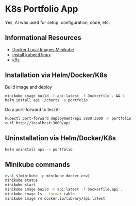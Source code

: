 # K8s Portfolio App

Yes, AI was used for setup, configuration, code, etc.

## Informational Resources
- [Docker Local Images Minikube](https://www.baeldung.com/ops/docker-local-images-minikube)
- [Install kubectl linux](https://kubernetes.io/docs/tasks/tools/install-kubectl-linux/)
- [k9s](https://k9scli.io/)

## Installation via Helm/Docker/K8s
Build image and deploy
```bash
minikube image build -t api:latest -f Dockerfile . && \
helm install api ./charts -n portfolio
```

Do a port-forward to test it:
```bash
kubectl port-forward deployment/api 3000:3000 -n portfolio
curl http://localhost:3000/api
```

## Uninstallation via Helm/Docker/K8s
```bash
helm uninstall api -n portfolio
```

## Minikube commands
```bash
eval $(minikube -p minikube docker-env)
minikube status
minikube start
minikube image build -t api:latest -f Dockerfile.api .
minikube image ls --format table
minikube image rm docker.io/library/api:latest
```
